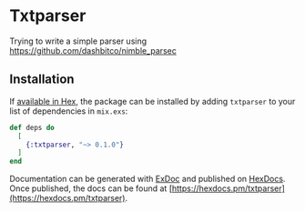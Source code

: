 # Txtparser

Trying to write a simple parser using https://github.com/dashbitco/nimble_parsec

## Installation

If [available in Hex](https://hex.pm/docs/publish), the package can be installed
by adding `txtparser` to your list of dependencies in `mix.exs`:

```elixir
def deps do
  [
    {:txtparser, "~> 0.1.0"}
  ]
end
```

Documentation can be generated with [ExDoc](https://github.com/elixir-lang/ex_doc)
and published on [HexDocs](https://hexdocs.pm). Once published, the docs can
be found at [https://hexdocs.pm/txtparser](https://hexdocs.pm/txtparser).

